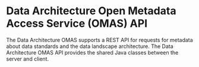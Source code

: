 <!-- SPDX-License-Identifier: Apache-2.0 -->

# Data Architecture Open Metadata Access Service (OMAS) API

The Data Architecture OMAS supports a REST API for requests for metadata about data standards and the data
landscape architecture.
The Data Architecture OMAS API provides the shared Java classes between the
server and client.